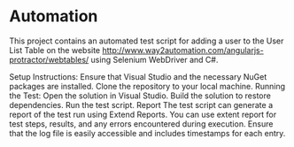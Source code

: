 # Automation
This project contains an automated test script for adding a user to the User List Table on the website http://www.way2automation.com/angularjs-protractor/webtables/ using Selenium WebDriver and C#.

Setup Instructions:
Ensure that Visual Studio and the necessary NuGet packages are installed.
Clone the repository to your local machine.
Running the Test:
Open the solution in Visual Studio.
Build the solution to restore dependencies.
Run the test script.
Report
The test script can generate a report of the test run using Extend Reports. You can use extent report for test steps, results, and any errors encountered during execution. Ensure that the log file is easily accessible and includes timestamps for each entry.
